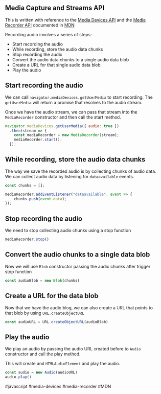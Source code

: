 ## Media Capture and Streams API

This is written with reference to the [Media Devices API](https://developer.mozilla.org/en-US/docs/Web/API/MediaDevices) and the [Media Recorder API](https://developer.mozilla.org/en-US/docs/Web/API/MediaRecorder) documented in [MDN](https://developer.mozilla.org/en-US/)

Recording audio involves a series of steps:

- Start recording the audio
- While recording, store the audio data chunks
- Stop recording the audio
- Convert the audio data chunks to a single audio data blob
- Create a URL for that single audio data blob
- Play the audio

## Start recording the audio

We can call `navigator.mediaDevices.getUserMedia` to start recording. The `getUserMedia` will return a promise that resolves to the audio stream.

Once we have the audio stream, we can pass that stream into the `MediaRecorder` constructor and then call the start method.

```javascript
navigator.mediaDevices.getUserMedia({ audio: true })
  .then(stream => {
    const mediaRecorder = new MediaRecorder(stream);
    mediaRecorder.start();
  });
```

## While recording, store the audio data chunks

The way we save the recorded audio is by collecting chunks of audio data. We can collect audio data by listening for `dataavailable` events.

```javascript
const chunks = [];

mediaRecorder.addEventListener("dataavailable", event => {
	chunks.push(event.data);
});
```

## Stop recording the audio

We need to stop collecting audio chunks using a stop function

```javascript
mediaRecorder.stop()
```

## Convert the audio chunks to a single data blob

Now we will use `Blob` constructor passing the audio chunks after trigger stop function

```javascript
const audioBlob = new Blob(chunks)
```

## Create a URL for the data blob

Now that we have the audio blog, we can also create a URL that points to that blob by using `URL.createObjectURL`

```javascript
const audioURL = URL.createObjectURL(audioBlob)
```

## Play the audio

We play an audio by passing the audio URL created before to `Audio` constructor and call the play method.

This will create and `HTMLAudioElement` and play the audio.

```js
const audio = new Audio(audioURL)
audio.play()
```

#javascript 
#media-devices
#media-recorder
#MDN
